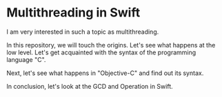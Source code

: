 # Multithreading in Swift

I am very interested in such a topic as multithreading.

In this repository, we will touch the origins.
Let's see what happens at the low level. Let's get acquainted with the syntax of the programming language "C".

Next, let's see what happens in "Objective-C" and find out its syntax.

In conclusion, let's look at the GCD and Operation in Swift.
